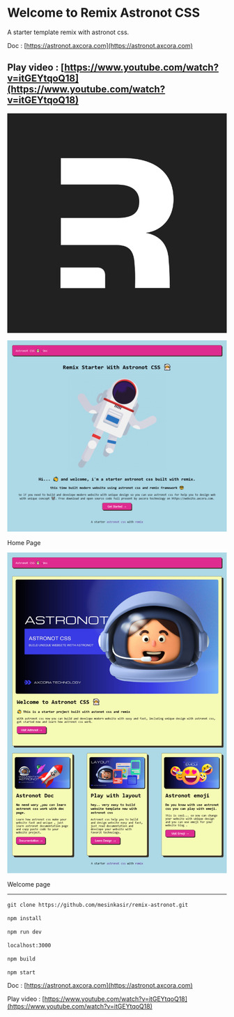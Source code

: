 # Welcome to Remix Astronot CSS

A starter template remix with astronot css.

Doc : [https://astronot.axcora.com](https://astronot.axcora.com)

Play video : [https://www.youtube.com/watch?v=itGEYtqoQ18](https://www.youtube.com/watch?v=itGEYtqoQ18)
---------------------

<center><img src="remix.png"/></center>

![remix starter template website themes](https://github.com/mesinkasir/remix-astronot/raw/main/astronot1.png)

Home Page

![remix starter template website themes](https://github.com/mesinkasir/remix-astronot/raw/main/astronot2.png)

Welcome page

---------------------

`git clone https://github.com/mesinkasir/remix-astronot.git`

`npm install`

`npm run dev`

`localhost:3000`

`npm build`

`npm start`

Doc : [https://astronot.axcora.com](https://astronot.axcora.com)

Play video : [https://www.youtube.com/watch?v=itGEYtqoQ18](https://www.youtube.com/watch?v=itGEYtqoQ18)
